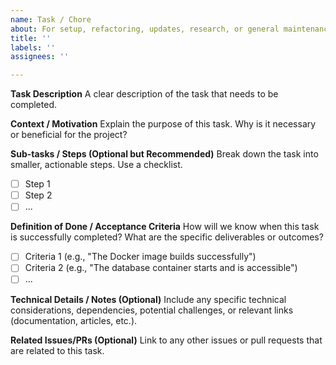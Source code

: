 ```yaml
---
name: Task / Chore
about: For setup, refactoring, updates, research, or general maintenance tasks.
title: ''
labels: ''
assignees: ''

---
```


**Task Description**
A clear description of the task that needs to be completed.

**Context / Motivation**
Explain the purpose of this task. Why is it necessary or beneficial for the project?

**Sub-tasks / Steps (Optional but Recommended)**
Break down the task into smaller, actionable steps. Use a checklist.
- [ ] Step 1
- [ ] Step 2
- [ ] ...

**Definition of Done / Acceptance Criteria**
How will we know when this task is successfully completed? What are the specific deliverables or outcomes?
- [ ] Criteria 1 (e.g., "The Docker image builds successfully")
- [ ] Criteria 2 (e.g., "The database container starts and is accessible")
- [ ] ...

**Technical Details / Notes (Optional)**
Include any specific technical considerations, dependencies, potential challenges, or relevant links (documentation, articles, etc.).

**Related Issues/PRs (Optional)**
Link to any other issues or pull requests that are related to this task.
